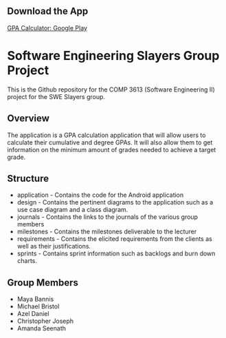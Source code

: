 ## Download the App 
[GPA Calculator: Google Play](https://play.google.com/store/apps/details?id=swe2slayers.gpacalculationapplication)


# Software Engineering Slayers Group Project
This is the Github repository for the COMP 3613 (Software Engineering II) project for the SWE Slayers group.

## Overview
The application is a GPA calculation application that will allow users to calculate their cumulative and degree GPAs. It will also allow them to get information on the minimum amount of grades needed to achieve a target grade.

## Structure
- application - Contains the code for the Android application
- design - Contains the pertinent diagrams to the application such as a use case diagram and a class diagram.
- journals - Contains the links to the journals of the various group members
- milestones - Contains the milestones deliverable to the lecturer
- requirements - Contains the elicited requirements from the clients as well as their justifications.
- sprints - Contains sprint information such as backlogs and burn down charts.

## Group Members
- Maya Bannis
- Michael Bristol
- Azel Daniel
- Christopher Joseph
- Amanda Seenath
